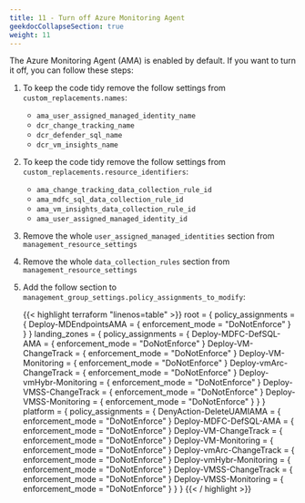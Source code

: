 ```yaml
---
title: 11 - Turn off Azure Monitoring Agent
geekdocCollapseSection: true
weight: 11
---
```


The Azure Monitoring Agent (AMA) is enabled by default. If you want to turn it off, you can follow these steps:

1. To keep the code tidy remove the follow settings from `custom_replacements.names`:
    * `ama_user_assigned_managed_identity_name`
    * `dcr_change_tracking_name`
    * `dcr_defender_sql_name`
    * `dcr_vm_insights_name`
1. To keep the code tidy remove the follow settings from `custom_replacements.resource_identifiers`:
    * `ama_change_tracking_data_collection_rule_id`
    * `ama_mdfc_sql_data_collection_rule_id`
    * `ama_vm_insights_data_collection_rule_id`
    * `ama_user_assigned_managed_identity_id`
1. Remove the whole `user_assigned_managed_identities` section from `management_resource_settings`
1. Remove the whole `data_collection_rules` section from `management_resource_settings`
1. Add the follow section to `management_group_settings.policy_assignments_to_modify`:
    
    {{< highlight terraform "linenos=table" >}}
    root = {
      policy_assignments = {
        Deploy-MDEndpointsAMA = {
          enforcement_mode = "DoNotEnforce"
        }
      }
    }
    landing_zones = {
      policy_assignments = {
        Deploy-MDFC-DefSQL-AMA = {
          enforcement_mode = "DoNotEnforce"
        }
        Deploy-VM-ChangeTrack = {
          enforcement_mode = "DoNotEnforce"
        }
        Deploy-VM-Monitoring = {
          enforcement_mode = "DoNotEnforce"
        }
        Deploy-vmArc-ChangeTrack = {
          enforcement_mode = "DoNotEnforce"
        }
        Deploy-vmHybr-Monitoring = {
          enforcement_mode = "DoNotEnforce"
        }
        Deploy-VMSS-ChangeTrack = {
          enforcement_mode = "DoNotEnforce"
        }
        Deploy-VMSS-Monitoring = {
          enforcement_mode = "DoNotEnforce"
        }
      }
    }
    platform = {
      policy_assignments = {
        DenyAction-DeleteUAMIAMA = {
          enforcement_mode = "DoNotEnforce"
        }
        Deploy-MDFC-DefSQL-AMA = {
          enforcement_mode = "DoNotEnforce"
        }
        Deploy-VM-ChangeTrack = {
          enforcement_mode = "DoNotEnforce"
        }
        Deploy-VM-Monitoring = {
          enforcement_mode = "DoNotEnforce"
        }
        Deploy-vmArc-ChangeTrack = {
          enforcement_mode = "DoNotEnforce"
        }
        Deploy-vmHybr-Monitoring = {
          enforcement_mode = "DoNotEnforce"
        }
        Deploy-VMSS-ChangeTrack = {
          enforcement_mode = "DoNotEnforce"
        }
        Deploy-VMSS-Monitoring = {
          enforcement_mode = "DoNotEnforce"
        }
      }
    }
    {{< / highlight >}}
